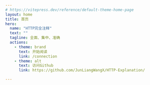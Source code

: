 ```yaml
---
# https://vitepress.dev/reference/default-theme-home-page
layout: home
title: 首页
hero:
  name: "HTTP完全注释"
  text: ""
  tagline: 全面、集中、准确
  actions:
    - theme: brand
      text: 开始阅读
      link: /connection
    - theme: alt
      text: 访问Github
      link: https://github.com/JunLiangWangX/HTTP-Explanation/

---
```


